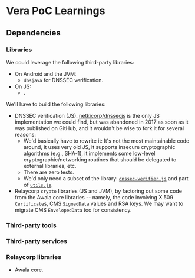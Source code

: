 # Vera PoC Learnings

## Dependencies

### Libraries

We could leverage the following third-party libraries:

- On Android and the JVM:
  - `dnsjava` for DNSSEC verification.
- On JS:
  - .

We'll have to build the following libraries:

- DNSSEC verification (JS). [netkicorp/dnssecjs](https://github.com/netkicorp/dnssecjs) is the only JS implementation we could find, but was abandoned in 2017 as soon as it was published on GitHub, and it wouldn't be wise to fork it for several reasons:
  - We'd basically have to rewrite it: It's not the most maintainable code around, it uses very old JS, it supports insecure cryptographic algorithms (e.g., SHA-1), it implements some low-level cryptographic/networking routines that should be delegated to external libraries, etc.
  - There are zero tests.
  - We'd only need a subset of the library: [`dnssec-verifier.js`](https://github.com/netkicorp/dnssecjs/blob/c6679ca6c71d076e4f59c2f2a9c6df150df1b59e/lib/dnssec-verifier.js) and part of [`utils.js`](https://github.com/netkicorp/dnssecjs/blob/c6679ca6c71d076e4f59c2f2a9c6df150df1b59e/lib/utils.js).
- Relaycorp `crypto` libraries (JS and JVM), by factoring out some code from the Awala core libraries -- namely, the code involving X.509 `Certificate`s, CMS `SignedData` values and RSA keys. We may want to migrate CMS `EnvelopedData` too for consistency.

### Third-party tools

### Third-party services

### Relaycorp libraries

- Awala core.
 